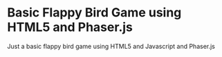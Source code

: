 # Basic Flappy Bird Game using HTML5 and Phaser.js

Just a basic flappy bird game using HTML5 and Javascript and Phaser.js